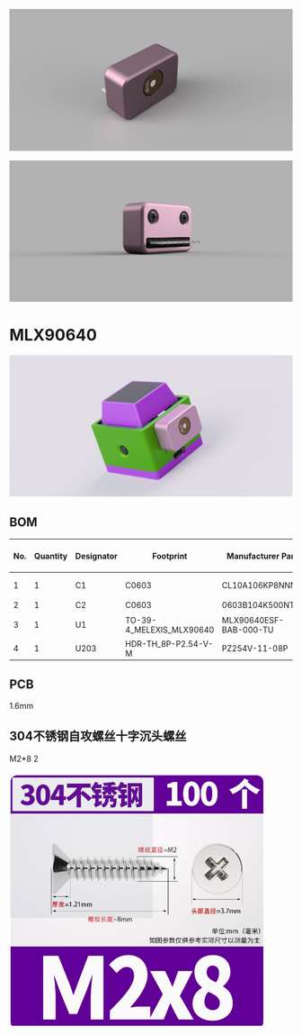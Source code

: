 ![1](images/1.png)

![2](images/2.png)



# MLX90640

![4](images/4.png)

## BOM

| No.  | Quantity | Designator | Footprint                | Manufacturer Part      | Manufacturer          | Supplier | Supplier Part | Value | Comment                | JLCPCB Part Class |
| ---- | -------- | ---------- | ------------------------ | ---------------------- | --------------------- | -------- | ------------- | ----- | ---------------------- | ----------------- |
| 1    | 1        | C1         | C0603                    | CL10A106KP8NNNC        | SAMSUNG(三星)         | LCSC     | C19702        | 10uF  | 10uF                   | Basic Part        |
| 2    | 1        | C2         | C0603                    | 0603B104K500NT         | FH(风华)              | LCSC     | C30926        | 100nF | 100nF                  | 扩展库            |
| 3    | 1        | U1         | TO-39-4_MELEXIS_MLX90640 | MLX90640ESF-BAB-000-TU | Melexis(比利时迈来芯) | LCSC     | C488251       |       | MLX90640ESF-BAB-000-TU | Extended Part     |
| 4    | 1        | U203       | HDR-TH_8P-P2.54-V-M      | PZ254V-11-08P          | XFCN(兴飞)            | LCSC     | C492407       |       | PZ254V-11-08P          | Extended Part     |



## PCB

1.6mm



## 304不锈钢自攻螺丝十字沉头螺丝

M2*8   2

<img src="images/3.png" alt="3"  />

